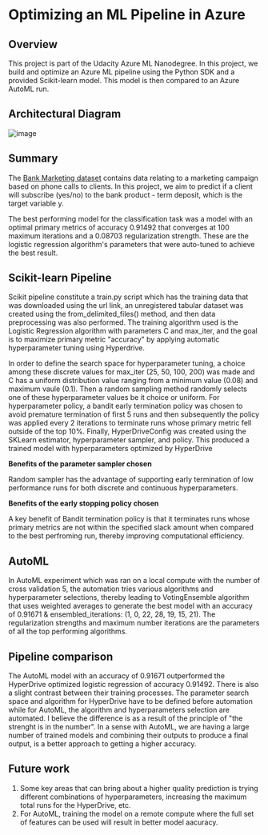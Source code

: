 # Optimizing an ML Pipeline in Azure

## Overview
This project is part of the Udacity Azure ML Nanodegree.
In this project, we build and optimize an Azure ML pipeline using the Python SDK and a provided Scikit-learn model.
This model is then compared to an Azure AutoML run.

## Architectural Diagram
![image](https://user-images.githubusercontent.com/68206315/115319609-1d9e6780-a178-11eb-815d-c816dcb02f36.png)

## Summary

The [Bank Marketing dataset](https://automlsamplenotebookdata.blob.core.windows.net/automl-sample-notebook-data/bankmarketing_train.csv) contains data relating to a marketing campaign based on phone calls to clients. In this project, we aim to predict if a client will subscribe (yes/no) to the bank product - term deposit, which is the target variable y.

The best performing model for the classification task was a model with an optimal primary metrics of accuracy 0.91492 that converges at 100 maximum iterations and a 0.08703 regularization strength. These are the logistic regression algorithm's parameters that were auto-tuned to achieve the best result.

## Scikit-learn Pipeline

Scikit pipeline constitute a train.py script which has the training data that was downloaded using the url link, an unregistered tabular dataset was created using the from_delimited_files() method, and then data preprocessing was also performed. The training algorithm used is the Logistic Regression algorithm with parameters C and max_iter, and the goal is to maximize primary metric "accuracy" by applying automatic hyperparameter tuning using Hyperdrive.

In order to define the search space for hyperparameter tuning, a choice among these discrete values for max_iter (25, 50, 100, 200) was made and C has a uniform distribution value ranging from a minimum value (0.08) and maximum vaule (0.1). Then a random sampling method randomly selects one of these hyperparameter values be it choice or uniform. For hyperparameter policy, a bandit early termination policy was chosen to avoid premature termination of first 5 runs and then subsequently the policy was applied every 2 iterations to terminate runs whose primary metric fell outside of the top 10%. Finally, HyperDriveConfig was created using the SKLearn estimator, hyperparameter sampler, and policy. This produced a trained model with hyperparameters optimized by HyperDrive

**Benefits of the parameter sampler chosen**

Random sampler has the advantage of supporting early termination of low performance runs for both discrete and continuous hyperparameters.

**Benefits of the early stopping policy chosen**

A key benefit of Bandit termination policy is that it terminates runs whose primary metrics are not within the specified slack amount when compared to the best perfroming run, thereby improving computational efficiency.

## AutoML

In AutoML experiment which was ran on a local compute with the number of cross validation 5, the automation tries various algorithms and hyperparameter selections, thereby leading to VotingEnsemble algorithm that uses weighted averages to generate the best model with an accuracy of 0.91671 & ensembled_iterations: (1, 0, 22, 28, 19, 15, 21). The regularization strengths and maximum number iterations are the parameters of all the top performing algorithms.

## Pipeline comparison

The AutoML model with an accuracy of 0.91671 outperformed the HyperDrive optimized logistic regression of accuracy 0.91492. There is also a slight contrast between their training processes. The parameter search space and algorithm for HyperDrive have to be defined before automation while for AutoML, the algorithm and hyperparameters selection are automated. I believe the difference is as a result of the principle of "the strenght is in the number". In a sense with AutoML, we are having a large number of trained models and combining their outputs to produce a final output, is a better approach to getting a higher accuracy.

## Future work

1. Some key areas that can bring about a higher quality prediction is trying different combinations of hyperparameters, increasing the maximum total runs for the HyperDrive, etc. 
2. For AutoML, training the model on a remote compute where the full set of features can be used will result in better model aacuracy.
